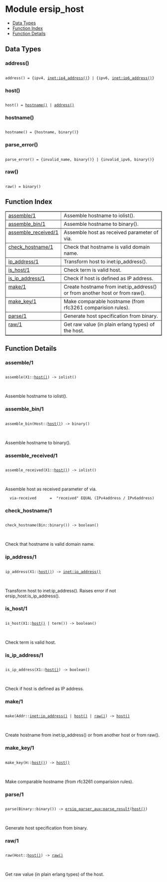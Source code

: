 

# Module ersip_host #
* [Data Types](#types)
* [Function Index](#index)
* [Function Details](#functions)

<a name="types"></a>

## Data Types ##




### <a name="type-address">address()</a> ###


<pre><code>
address() = {ipv4, <a href="inet.md#type-ip4_address">inet:ip4_address()</a>} | {ipv6, <a href="inet.md#type-ip6_address">inet:ip6_address()</a>}
</code></pre>




### <a name="type-host">host()</a> ###


<pre><code>
host() = <a href="#type-hostname">hostname()</a> | <a href="#type-address">address()</a>
</code></pre>




### <a name="type-hostname">hostname()</a> ###


<pre><code>
hostname() = {hostname, binary()}
</code></pre>




### <a name="type-parse_error">parse_error()</a> ###


<pre><code>
parse_error() = {invalid_name, binary()} | {invalid_ipv6, binary()}
</code></pre>




### <a name="type-raw">raw()</a> ###


<pre><code>
raw() = binary()
</code></pre>

<a name="index"></a>

## Function Index ##


<table width="100%" border="1" cellspacing="0" cellpadding="2" summary="function index"><tr><td valign="top"><a href="#assemble-1">assemble/1</a></td><td>Assemble hostname to iolist().</td></tr><tr><td valign="top"><a href="#assemble_bin-1">assemble_bin/1</a></td><td>Assemble hostname to binary().</td></tr><tr><td valign="top"><a href="#assemble_received-1">assemble_received/1</a></td><td>Assemble host as received parameter of via.</td></tr><tr><td valign="top"><a href="#check_hostname-1">check_hostname/1</a></td><td>Check that hostname is valid domain name.</td></tr><tr><td valign="top"><a href="#ip_address-1">ip_address/1</a></td><td>Transform host to inet:ip_address().</td></tr><tr><td valign="top"><a href="#is_host-1">is_host/1</a></td><td>Check term is valid host.</td></tr><tr><td valign="top"><a href="#is_ip_address-1">is_ip_address/1</a></td><td>Check if host is defined as IP address.</td></tr><tr><td valign="top"><a href="#make-1">make/1</a></td><td>Create hostname from inet:ip_address() or from another host or
from raw().</td></tr><tr><td valign="top"><a href="#make_key-1">make_key/1</a></td><td>Make comparable hostname (from rfc3261 comparision rules).</td></tr><tr><td valign="top"><a href="#parse-1">parse/1</a></td><td>Generate host specification from binary.</td></tr><tr><td valign="top"><a href="#raw-1">raw/1</a></td><td>Get raw value (in plain erlang types) of the host.</td></tr></table>


<a name="functions"></a>

## Function Details ##

<a name="assemble-1"></a>

### assemble/1 ###

<pre><code>
assemble(X1::<a href="#type-host">host()</a>) -&gt; iolist()
</code></pre>
<br />

Assemble hostname to iolist().

<a name="assemble_bin-1"></a>

### assemble_bin/1 ###

<pre><code>
assemble_bin(Host::<a href="#type-host">host()</a>) -&gt; binary()
</code></pre>
<br />

Assemble hostname to binary().

<a name="assemble_received-1"></a>

### assemble_received/1 ###

<pre><code>
assemble_received(X1::<a href="#type-host">host()</a>) -&gt; iolist()
</code></pre>
<br />

Assemble host as received parameter of via.

```
  via-received      =  "received" EQUAL (IPv4address / IPv6address)
```

<a name="check_hostname-1"></a>

### check_hostname/1 ###

<pre><code>
check_hostname(Bin::binary()) -&gt; boolean()
</code></pre>
<br />

Check that hostname is valid domain name.

<a name="ip_address-1"></a>

### ip_address/1 ###

<pre><code>
ip_address(X1::<a href="#type-host">host()</a>) -&gt; <a href="inet.md#type-ip_address">inet:ip_address()</a>
</code></pre>
<br />

Transform host to inet:ip_address().
Raises error if not ersip_host:is_ip_address().

<a name="is_host-1"></a>

### is_host/1 ###

<pre><code>
is_host(X1::<a href="#type-host">host()</a> | term()) -&gt; boolean()
</code></pre>
<br />

Check term is valid host.

<a name="is_ip_address-1"></a>

### is_ip_address/1 ###

<pre><code>
is_ip_address(X1::<a href="#type-host">host()</a>) -&gt; boolean()
</code></pre>
<br />

Check if host is defined as IP address.

<a name="make-1"></a>

### make/1 ###

<pre><code>
make(Addr::<a href="inet.md#type-ip_address">inet:ip_address()</a> | <a href="#type-host">host()</a> | <a href="#type-raw">raw()</a>) -&gt; <a href="#type-host">host()</a>
</code></pre>
<br />

Create hostname from inet:ip_address() or from another host or
from raw().

<a name="make_key-1"></a>

### make_key/1 ###

<pre><code>
make_key(H::<a href="#type-host">host()</a>) -&gt; <a href="#type-host">host()</a>
</code></pre>
<br />

Make comparable hostname (from rfc3261 comparision rules).

<a name="parse-1"></a>

### parse/1 ###

<pre><code>
parse(Binary::binary()) -&gt; <a href="ersip_parser_aux.md#type-parse_result">ersip_parser_aux:parse_result</a>(<a href="#type-host">host()</a>)
</code></pre>
<br />

Generate host specification from binary.

<a name="raw-1"></a>

### raw/1 ###

<pre><code>
raw(Host::<a href="#type-host">host()</a>) -&gt; <a href="#type-raw">raw()</a>
</code></pre>
<br />

Get raw value (in plain erlang types) of the host.

